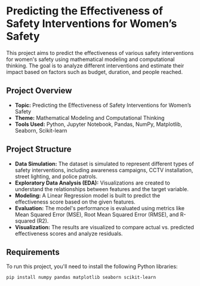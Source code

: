 # Predicting the Effectiveness of Safety Interventions for Women’s Safety

This project aims to predict the effectiveness of various safety interventions for women's safety using mathematical modeling and computational thinking. The goal is to analyze different interventions and estimate their impact based on factors such as budget, duration, and people reached.

## Project Overview

- **Topic:** Predicting the Effectiveness of Safety Interventions for Women’s Safety
- **Theme:** Mathematical Modeling and Computational Thinking
- **Tools Used:** Python, Jupyter Notebook, Pandas, NumPy, Matplotlib, Seaborn, Scikit-learn

## Project Structure

- **Data Simulation:** The dataset is simulated to represent different types of safety interventions, including awareness campaigns, CCTV installation, street lighting, and police patrols.
- **Exploratory Data Analysis (EDA):** Visualizations are created to understand the relationships between features and the target variable.
- **Modeling:** A Linear Regression model is built to predict the effectiveness score based on the given features.
- **Evaluation:** The model's performance is evaluated using metrics like Mean Squared Error (MSE), Root Mean Squared Error (RMSE), and R-squared (R2).
- **Visualization:** The results are visualized to compare actual vs. predicted effectiveness scores and analyze residuals.

## Requirements

To run this project, you'll need to install the following Python libraries:

```bash
pip install numpy pandas matplotlib seaborn scikit-learn
